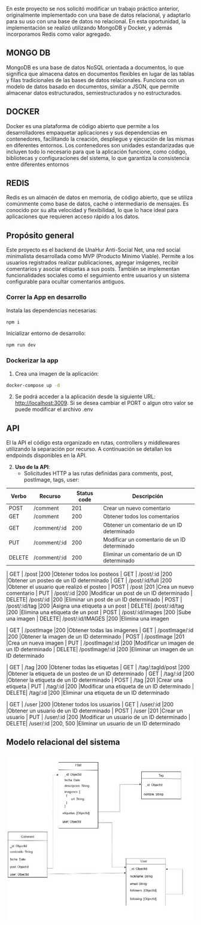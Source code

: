 En este proyecto se nos solicitó modificar un trabajo práctico anterior, originalmente implementado con una base de datos relacional, y adaptarlo para su uso con una base de datos no relacional. En esta oportunidad, la implementación se realizó utilizando MongoDB y Docker, y además incorporamos Redis como valor agregado.

## MONGO DB
MongoDB es una base de datos NoSQL orientada a documentos, lo que significa que almacena datos en documentos flexibles en lugar de las tablas y filas tradicionales de las bases de datos relacionales. Funciona con un modelo de datos basado en documentos, similar a JSON, que permite almacenar datos estructurados, semiestructurados y no estructurados.

## DOCKER
Docker es una plataforma de código abierto que permite a los desarrolladores empaquetar aplicaciones y sus dependencias en contenedores, facilitando la creación, despliegue y ejecución de las mismas en diferentes entornos. Los contenedores son unidades estandarizadas que incluyen todo lo necesario para que la aplicación funcione, como código, bibliotecas y configuraciones del sistema, lo que garantiza la consistencia entre diferentes entornos

## REDIS
Redis es un almacén de datos en memoria, de código abierto, que se utiliza comúnmente como base de datos, caché o intermediario de mensajes. Es conocido por su alta velocidad y flexibilidad, lo que lo hace ideal para aplicaciones que requieren acceso rápido a los datos.

## Propósito general
Este proyecto es el backend de UnaHur Anti-Social Net, una red social minimalista desarrollada como MVP (Producto Mínimo Viable). Permite a los usuarios registrados realizar publicaciones, agregar imágenes, recibir comentarios y asociar etiquetas a sus posts. También se implementan funcionalidades sociales como el seguimiento entre usuarios y un sistema configurable para ocultar comentarios antiguos.

### Correr la App en desarrollo 

Instala las dependencias necesarias:
```bash
npm i
```

Inicializar entorno de desarrollo:
```bash
npm run dev
```

### Dockerizar la app
1. Crea una imagen de la aplicación:
```bash
docker-compose up -d
```
2. Se podrá acceder a la aplicación desde la siguiente URL: [http://localhost:3009](http://localhost:3009).
Si se desea cambiar el PORT o algun otro valor se puede modificar el archivo .env

## API
 El la API el código esta organizado  en rutas, controllers y middlewares utilizando la separación por recurso. A continuación se detallan los endpoinds disponibles en la API.


2. **Uso de la API**:
   - Solicitudes HTTP a las rutas definidas para comments, post, postImage, tags, user:

|Verbo  |Recurso                    |Status code |Descripción
|-------|---------------------------|------------|-----------
| POST  | /comment                  |201         |Crear un nuevo comentario
| GET   | /comment                  |200         |Obtener todos los comentarios
| GET   | /comment/:id              |200         |Obtener un comentario de un ID determinado
| PUT   | /comment/:id              |200         |Modificar un comentario de un ID determinado 
| DELETE| /comment/:id              |200         |Eliminar un comentario de un ID determinado

| GET   | /post                     |200         |Obtener todos los posteos
| GET   | /post/:id                 |200         |Obtener un posteo de un ID determinado
| GET   | /post/:id/full            |200         |Obtener el usuario que realizó el posteo
| POST  | /post                     |201         |Crea un nuevo comentario
| PUT   | /post/:id                 |200         |Modificar un post de un ID determinado 
| DELETE| /post/:id                 |200         |Eliminar un post de un ID determinado
| POST  | /post/:id/tag             |200         |Asigna una etiqueta a un post
| DELETE| /post/:id/tag             |200         |Elimina una etiqueta de un post
| POST  | /post/:id/images          |200         |Sube una imagen
| DELETE| /post/:id/IMAGES          |200         |Elimina una imagen

| GET   | /postImage                |200         |Obtener todas las imágenes
| GET   | /postImage/:id            |200         |Obtener la imagen de un ID determinado
| POST  | /postImage                |201         |Crea un nueva imagen
| PUT   | /postImage/:id            |200         |Modificar un imagen de un ID determinado 
| DELETE| /postImage/:id            |200         |Eliminar un imagen de un ID determinado

| GET   | /tag                      |200         |Obtener todas las etiquetas
| GET   | /tag/:tagId/post          |200         |Obtener la etiqueta de un posteo de un ID determinado
| GET   | /tag/:id                  |200         |Obtener la etiqueta de un ID determinado
| POST  | /tag                      |201         |Crear una etiqueta
| PUT   | /tag/:id                  |200         |Modificar una etiqueta de un ID determinado 
| DELETE| /tag/:id                  |200         |Eliminar una etiqueta de un ID determinado

| GET   | /user                     |200         |Obtener todos los usuarios
| GET   | /user/:id                 |200         |Obtener un usuario de un ID determinado
| POST  | /user                     |201         |Crear un usuario
| PUT   | /user/:id                 |200         |Modificar un usuario de un ID determinado 
| DELETE| /user/:id                 |200, 500    |Eliminar un usuario de un ID determinado


## Modelo relacional del sistema 
![DER](./DER.PNG) 


